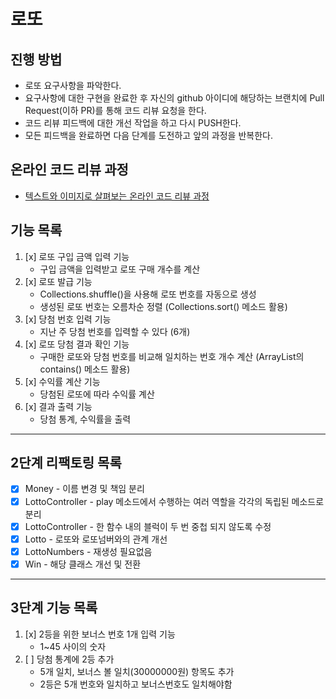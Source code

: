 # 로또

## 진행 방법

* 로또 요구사항을 파악한다.
* 요구사항에 대한 구현을 완료한 후 자신의 github 아이디에 해당하는 브랜치에 Pull Request(이하 PR)를 통해 코드 리뷰 요청을 한다.
* 코드 리뷰 피드백에 대한 개선 작업을 하고 다시 PUSH한다.
* 모든 피드백을 완료하면 다음 단계를 도전하고 앞의 과정을 반복한다.

## 온라인 코드 리뷰 과정

* [텍스트와 이미지로 살펴보는 온라인 코드 리뷰 과정](https://github.com/next-step/nextstep-docs/tree/master/codereview)

## 기능 목록

1. [x] 로또 구입 금액 입력 기능
    - 구입 금액을 입력받고 로또 구매 개수를 계산
2. [x] 로또 발급 기능
    - Collections.shuffle()을 사용해 로또 번호를 자동으로 생성
    - 생성된 로또 번호는 오름차순 정렬 (Collections.sort() 메소드 활용)
3. [x] 당첨 번호 입력 기능
    - 지난 주 당첨 번호를 입력할 수 있다 (6개)
4. [x] 로또 당첨 결과 확인 기능
    - 구매한 로또와 당첨 번호를 비교해 일치하는 번호 개수 계산 (ArrayList의 contains() 메소드 활용)
5. [x] 수익률 계산 기능
    - 당첨된 로또에 따라 수익률 계산
6. [x] 결과 출력 기능
    - 당첨 통계, 수익률을 출력

---

## 2단계 리팩토링 목록

- [x] Money - 이름 변경 및 책임 분리
- [x] LottoController - play 메소드에서 수행하는 여러 역할을 각각의 독립된 메소드로 분리
- [x] LottoController - 한 함수 내의 블럭이 두 번 중첩 되지 않도록 수정
- [x] Lotto - 로또와 로또넘버와의 관계 개선
- [x] LottoNumbers - 재생성 필요없음
- [x] Win - 해당 클래스 개선 및 전환

---

## 3단계 기능 목록

1. [x] 2등을 위한 보너스 번호 1개 입력 기능
    - 1~45 사이의 숫자
2. [ ] 당첨 통계에 2등 추가
    - 5개 일치, 보너스 볼 일치(30000000원) 항목도 추가
    - 2등은 5개 번호와 일치하고 보너스번호도 일치해야함 

